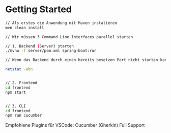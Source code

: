 # Getting Started

```bash
// Als erstes die Anwendung mit Maven instalieren
mvn clean install

// Wir müssen 3 Command Line Interfaces parallel starten

// 1. Backend (Server) starten
./mvnw -f server/pom.xml spring-boot:run

// Wenn das Backend durch einen bereits besetzen Port nicht starten kann durch den nachfolgenden Befehl die Anwendung, die den Port blockt, finden. Diese muss dann beendet werden.

netstat -abn


// 2. Frontend
cd frontend
npm start


// 3. CLI
cd frontend
npm run cucumber

```

Empfohlene Plugins für VSCode:
Cucumber (Gherkin) Full Support

